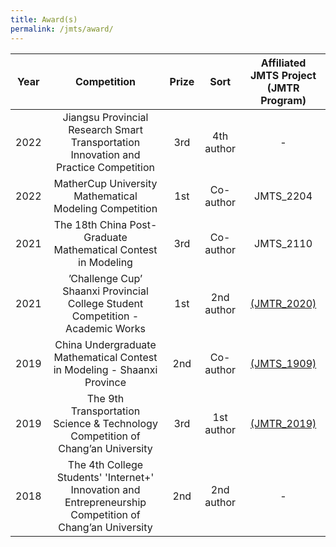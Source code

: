 ```yaml
---
title: Award(s)
permalink: /jmts/award/
---
```


<style>
.intro{
font-family:times;
font-size:21px;
}
</style>

| Year | Competition | Prize | Sort | Affiliated JMTS Project (JMTR Program) |
|:-------------:|:-------------:|:-------------:|:-------------:|:-----:|
| 2022 | Jiangsu Provincial Research Smart Transportation Innovation and Practice Competition | 3rd | 4th author | - |
| 2022 | MatherCup University Mathematical Modeling Competition | 1st | Co-author | JMTS_2204 |
| 2021 | The 18th China Post-Graduate Mathematical Contest in Modeling | 3rd | Co-author | JMTS_2110 |
| 2021 | ’Challenge Cup’ Shaanxi Provincial College Student Competition - Academic Works | 1st | 2nd author | <a href="https://yunqing-jia.github.io/Jerland/jmtr/researchtopic/#JMTR_2020">(JMTR_2020)</a> |
| 2019 | China Undergraduate Mathematical Contest in Modeling - Shaanxi Province | 2nd | Co-author | <a href="https://yunqing-jia.github.io/Jerland/jmts/experience/#JMTS_1909">(JMTS_1909)</a> |
| 2019 | The 9th Transportation Science & Technology Competition of Chang’an University | 3rd | 1st author | <a href="https://yunqing-jia.github.io/Jerland/jmtr/researchtopic/#JMTR_2019">(JMTR_2019)</a> |
| 2018 | The 4th College Students' 'Internet+' Innovation and Entrepreneurship Competition of Chang’an University | 2nd | 2nd author | - |






